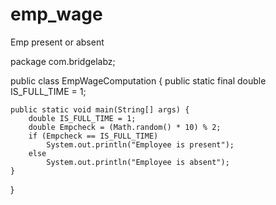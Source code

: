 # emp_wage
Emp present or absent


package com.bridgelabz;

public class EmpWageComputation {
    public static final double IS_FULL_TIME = 1;

    public static void main(String[] args) {
        double IS_FULL_TIME = 1;
        double Empcheck = (Math.random() * 10) % 2;
        if (Empcheck == IS_FULL_TIME)
            System.out.println("Employee is present");
        else
            System.out.println("Employee is absent");
    }
}
